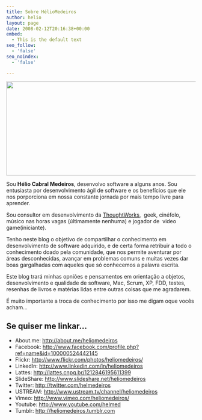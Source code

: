 ```yaml
---
title: Sobre HélioMedeiros
author: helio
layout: page
date: 2008-02-12T20:16:38+00:00
embed:
  - This is the default text
seo_follow:
  - 'false'
seo_noindex:
  - 'false'

---
```

[<img class="aligncenter size-full wp-image-571" title="About Me" src="/uploads/2008/02/IMG_0379.jpg" alt="" width="750" height="250" srcset="/uploads/2008/02/IMG_0379.jpg 750w, /uploads/2008/02/IMG_0379-300x100.jpg 300w" sizes="(max-width: 750px) 100vw, 750px" />][1]

<p class="snap_preview">
  Sou <strong>Hélio Cabral Medeiros</strong>, desenvolvo software a alguns anos. Sou entusiasta por desenvolvimento ágil de software e os benefícios que ele nos porporciona em nossa constante jornada por mais tempo livre para aprender.
</p>

<p class="snap_preview">
  Sou consultor em desenvolvimento da <a title="
toughtWorks" href="http://thoughtworks.com/" target="_blank">ThoughtWorks</a>,  geek, cinéfolo, músico nas horas vagas (últimamente nenhuma) e jogador de  video game(iniciante).
</p>

Tenho neste blog o objetivo de compartilhar o conhecimento em desenvolvimento de software adquirido, e de certa forma retribuir a todo o conhecimento doado pela comunidade, que nos permite aventurar por áreas desconhecidas, avançar em problemas comuns e muitas vezes dar boas gargalhadas com aqueles que só conhecemos a palavra escrita.

Este blog trará minhas opniões e pensamentos em orientação a objetos, desenvolvimento e qualidade de software, Mac, Scrum, XP, FDD, testes, resenhas de livros e matérias lidas entre outras coisas que me agradarem.

É muito importante a troca de conhecimento por isso me digam oque vocês acham&#8230;

## Se quiser me linkar…

  * About.me: <a title="about.me" href="http://about.me/heliomedeiros" target="_blank">http://about.me/heliomedeiros</a>
  * Facebook: <a title="Facebook" href="http://www.facebook.com/profile.php?ref=name&id=100000524442145" target="_blank">http://www.facebook.com/profile.php?ref=name&id=100000524442145</a>
  * Flickr: <a title="Flickr" href="http://www.flickr.com/photos/heliomedeiros/" target="_blank">http://www.flickr.com/photos/heliomedeiros/</a>
  * LinkedIn: <a title="Linkedin" href="http://www.linkedin.com/in/heliomedeiros" target="_blank">http://www.linkedin.com/in/heliomedeiros</a>
  * Lattes: <a title="CV Lattes" href="http://lattes.cnpq.br/1212846195611399" target="_blank">http://lattes.cnpq.br/1212846195611399</a>
  * SlideShare: <a title="slideshare" href="http://www.slideshare.net/heliomedeiros" target="_blank">http://www.slideshare.net/heliomedeiros</a>
  * Twitter: <a title="Twitter" href="http://twitter.com/helmedeiros" target="_blank">http://twitter.com/helmedeiros</a>
  * USTREAM: <a href="http://www.ustream.tv/channel/heliomedeiros" target="_blank">http://www.ustream.tv/channel/heliomedeiros</a>
  * Vimeo: <a title="Vimeo" href="http://www.vimeo.com/heliomedeiros/" target="_blank">http://www.vimeo.com/heliomedeiros/</a>
  * Youtube: <a title="Youtube" href="http://www.youtube.com/helmed" target="_blank">http://www.youtube.com/helmed</a>
  * Tumblr: <a title="Tumblr" href="http://heliomedeiros.tumblr.com" target="_blank">http://heliomedeiros.tumblr.com</a>

 [1]: /uploads/2008/02/IMG_0379.jpg